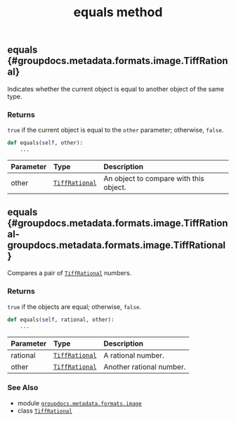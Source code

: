 ﻿---
title: equals method
second_title: GroupDocs.Metadata for Python via .NET API References
description: 
type: docs
url: /python-net/groupdocs.metadata.formats.image/tiffrational/equals/
is_root: false
weight: 20
---

## equals {#groupdocs.metadata.formats.image.TiffRational}

Indicates whether the current object is equal to another object of the same type.


### Returns 


`true` if the current object is equal to the `other` parameter; otherwise, `false`.


```python
def equals(self, other):
    ...
```


| Parameter | Type | Description |
| :- | :- | :- |
| other | [`TiffRational`](/metadata/python-net/groupdocs.metadata.formats.image/tiffrational) | An object to compare with this object. |


## equals {#groupdocs.metadata.formats.image.TiffRational-groupdocs.metadata.formats.image.TiffRational}

Compares a pair of [`TiffRational`](/metadata/python-net/groupdocs.metadata.formats.image/tiffrational) numbers.


### Returns 


`true` if the objects are equal; otherwise, `false`.


```python
def equals(self, rational, other):
    ...
```


| Parameter | Type | Description |
| :- | :- | :- |
| rational | [`TiffRational`](/metadata/python-net/groupdocs.metadata.formats.image/tiffrational) | A rational number. |
| other | [`TiffRational`](/metadata/python-net/groupdocs.metadata.formats.image/tiffrational) | Another rational number. |



### See Also
* module [`groupdocs.metadata.formats.image`](../../)
* class [`TiffRational`](/metadata/python-net/groupdocs.metadata.formats.image/tiffrational)
